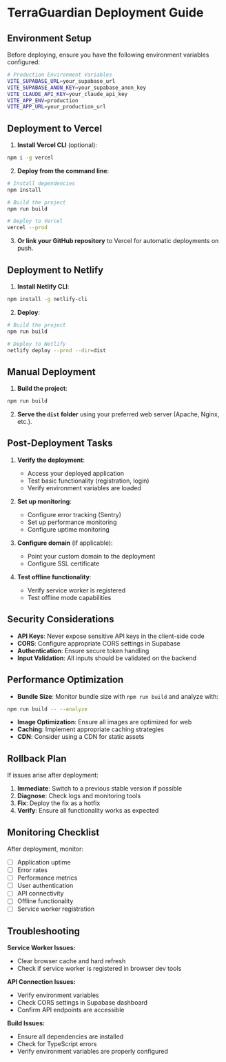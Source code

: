 # TerraGuardian Deployment Guide

## Environment Setup

Before deploying, ensure you have the following environment variables configured:

```bash
# Production Environment Variables
VITE_SUPABASE_URL=your_supabase_url
VITE_SUPABASE_ANON_KEY=your_supabase_anon_key
VITE_CLAUDE_API_KEY=your_claude_api_key
VITE_APP_ENV=production
VITE_APP_URL=your_production_url
```

## Deployment to Vercel

1. **Install Vercel CLI** (optional):
```bash
npm i -g vercel
```

2. **Deploy from the command line**:
```bash
# Install dependencies
npm install

# Build the project
npm run build

# Deploy to Vercel
vercel --prod
```

3. **Or link your GitHub repository** to Vercel for automatic deployments on push.

## Deployment to Netlify

1. **Install Netlify CLI**:
```bash
npm install -g netlify-cli
```

2. **Deploy**:
```bash
# Build the project
npm run build

# Deploy to Netlify
netlify deploy --prod --dir=dist
```

## Manual Deployment

1. **Build the project**:
```bash
npm run build
```

2. **Serve the `dist` folder** using your preferred web server (Apache, Nginx, etc.).

## Post-Deployment Tasks

1. **Verify the deployment**:
   - Access your deployed application
   - Test basic functionality (registration, login)
   - Verify environment variables are loaded

2. **Set up monitoring**:
   - Configure error tracking (Sentry)
   - Set up performance monitoring
   - Configure uptime monitoring

3. **Configure domain** (if applicable):
   - Point your custom domain to the deployment
   - Configure SSL certificate

4. **Test offline functionality**:
   - Verify service worker is registered
   - Test offline mode capabilities

## Security Considerations

- **API Keys**: Never expose sensitive API keys in the client-side code
- **CORS**: Configure appropriate CORS settings in Supabase
- **Authentication**: Ensure secure token handling
- **Input Validation**: All inputs should be validated on the backend

## Performance Optimization

- **Bundle Size**: Monitor bundle size with `npm run build` and analyze with:
```bash
npm run build -- --analyze
```

- **Image Optimization**: Ensure all images are optimized for web
- **Caching**: Implement appropriate caching strategies
- **CDN**: Consider using a CDN for static assets

## Rollback Plan

If issues arise after deployment:

1. **Immediate**: Switch to a previous stable version if possible
2. **Diagnose**: Check logs and monitoring tools
3. **Fix**: Deploy the fix as a hotfix
4. **Verify**: Ensure all functionality works as expected

## Monitoring Checklist

After deployment, monitor:

- [ ] Application uptime
- [ ] Error rates
- [ ] Performance metrics
- [ ] User authentication
- [ ] API connectivity
- [ ] Offline functionality
- [ ] Service worker registration

## Troubleshooting

**Service Worker Issues:**
- Clear browser cache and hard refresh
- Check if service worker is registered in browser dev tools

**API Connection Issues:**
- Verify environment variables
- Check CORS settings in Supabase dashboard
- Confirm API endpoints are accessible

**Build Issues:**
- Ensure all dependencies are installed
- Check for TypeScript errors
- Verify environment variables are properly configured